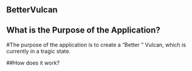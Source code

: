 <p style="font-size: 1.5em"><B>BetterVulcan</B></p>

<h2>What is the Purpose of the Application?</h2>

#The purpose of the application is to create a “Better ” Vulcan, which is currently in a tragic state.

##How does it work?
